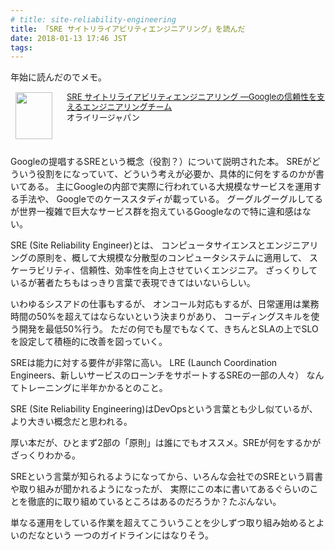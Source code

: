 ```yaml
---
# title: site-reliability-engineering
title: 「SRE サイトリライアビリティエンジニアリング」を読んだ
date: 2018-01-13 17:46 JST
tags:
---
```


年始に読んだのでメモ。

<div class="babylink-box" style="overflow: hidden; font-size: small; zoom: 1; margin: 15px 0; text-align: left;"><div class="babylink-image" style="float: left; margin: 0px 15px 10px 0px; width: 75px; height: 75px; text-align: center;"><a href="http://www.amazon.co.jp/exec/obidos/ASIN/4873117917/ikuwow-22/" rel="nofollow" target="_blank"><img style="border-top: medium none; border-right: medium none; border-bottom: medium none; border-left: medium none;" src="https://images-fe.ssl-images-amazon.com/images/I/51Ybz%2B6kIsL._SL75_.jpg" width="59" height="75" /></a></div><div class="babylink-info" style="overflow: hidden; zoom: 1; line-height: 120%;"><div class="babylink-title" style="margin-bottom: 2px; line-height: 120%;"><a href="http://www.amazon.co.jp/exec/obidos/ASIN/4873117917/ikuwow-22/" rel="nofollow" target="_blank">SRE サイトリライアビリティエンジニアリング ―Googleの信頼性を支えるエンジニアリングチーム</a></div><div class="babylink-manufacturer" style="margin-bottom: 5px;">オライリージャパン</div></div><div class="booklink-footer" style="clear: left"></div></div>

Googleの提唱するSREという概念（役割？）について説明された本。
SREがどういう役割をになっていて、どういう考えが必要か、具体的に何をするのかが書いてある。
主にGoogleの内部で実際に行われている大規模なサービスを運用する手法や、
Googleでのケーススタディが載っている。
グーグルグーグルしてるが世界一複雑で巨大なサービス群を抱えているGoogleなので特に違和感はない。

SRE (Site Reliability Engineer)とは、
コンピュータサイエンスとエンジニアリングの原則を、概して大規模な分散型のコンピュータシステムに適用して、
スケーラビリティ、信頼性、効率性を向上させていくエンジニア。
ざっくりしているが著者たちもはっきり言葉で表現できてはいないらしい。

いわゆるシスアドの仕事もするが、
オンコール対応もするが、日常運用は業務時間の50%を超えてはならないという決まりがあり、
コーディングスキルを使う開発を最低50%行う。
ただの何でも屋でもなくて、きちんとSLAの上でSLOを設定して積極的に改善を図っていく。

SREは能力に対する要件が非常に高い。
LRE (Launch Coordination Engineers、新しいサービスのローンチをサポートするSREの一部の人々）
なんてトレーニングに半年かかるとのこと。

SRE (Site Reliability Engineering)はDevOpsという言葉とも少し似ているが、より大きい概念だと思われる。

厚い本だが、ひとまず2部の「原則」は誰にでもオススメ。SREが何をするかがざっくりわかる。

SREという言葉が知られるようになってから、いろんな会社でのSREという肩書や取り組みが聞かれるようになったが、
実際にこの本に書いてあるぐらいのことを徹底的に取り組めているところはあるのだろうか？たぶんない。

単なる運用をしている作業を超えてこういうことを少しずつ取り組み始めるとよいのだなという
一つのガイドラインにはなりそう。
